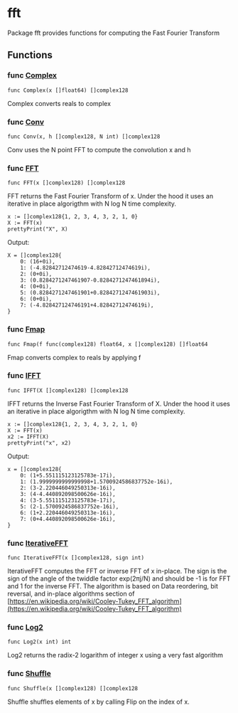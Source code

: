 # fft

Package fft provides functions for computing the Fast Fourier Transform

## Functions

### func [Complex](/util.go#L41)

`func Complex(x []float64) []complex128`

Complex converts reals to complex

### func [Conv](/util.go#L15)

`func Conv(x, h []complex128, N int) []complex128`

Conv uses the N point FFT to compute the convolution x and h

### func [FFT](/fft.go#L72)

`func FFT(x []complex128) []complex128`

FFT returns the Fast Fourier Transform of x. Under the hood it uses an
iterative in place algorigthm with N log N time complexity.

```golang
x := []complex128{1, 2, 3, 4, 3, 2, 1, 0}
X := FFT(x)
prettyPrint("X", X)
```

 Output:

```
X = []complex128{
    0: (16+0i),
    1: (-4.82842712474619-4.82842712474619i),
    2: (0+0i),
    3: (0.8284271247461907-0.8284271247461894i),
    4: (0+0i),
    5: (0.8284271247461901+0.8284271247461903i),
    6: (0+0i),
    7: (-4.828427124746191+4.82842712474619i),
}
```

### func [Fmap](/util.go#L50)

`func Fmap(f func(complex128) float64, x []complex128) []float64`

Fmap converts complex to reals by applying f

### func [IFFT](/fft.go#L80)

`func IFFT(X []complex128) []complex128`

IFFT returns the Inverse Fast Fourier Transform of X. Under the hood it
uses an iterative in place algorigthm with N log N time complexity.

```golang
x := []complex128{1, 2, 3, 4, 3, 2, 1, 0}
X := FFT(x)
x2 := IFFT(X)
prettyPrint("x", x2)
```

 Output:

```
x = []complex128{
    0: (1+5.551115123125783e-17i),
    1: (1.9999999999999998+1.5700924586837752e-16i),
    2: (3-2.220446049250313e-16i),
    3: (4-4.440892098500626e-16i),
    4: (3-5.551115123125783e-17i),
    5: (2-1.5700924586837752e-16i),
    6: (1+2.220446049250313e-16i),
    7: (0+4.440892098500626e-16i),
}
```

### func [IterativeFFT](/fft.go#L42)

`func IterativeFFT(x []complex128, sign int)`

IterativeFFT computes the FFT or inverse FFT of x in-place.
The sign is the sign of the angle of the twiddle factor exp(2πj/N) and
should be -1 is for FFT and 1 for the inverse FFT.
The algorithm is based on Data reordering, bit reversal, and in-place
algorithms section of
[https://en.wikipedia.org/wiki/Cooley-Tukey_FFT_algorithm](https://en.wikipedia.org/wiki/Cooley-Tukey_FFT_algorithm)

### func [Log2](/util.go#L5)

`func Log2(x int) int`

Log2 returns the radix-2 logarithm of integer x using a very fast algorithm

### func [Shuffle](/fft.go#L26)

`func Shuffle(x []complex128) []complex128`

Shuffle shuffles elements of x by calling Flip on the index of x.
